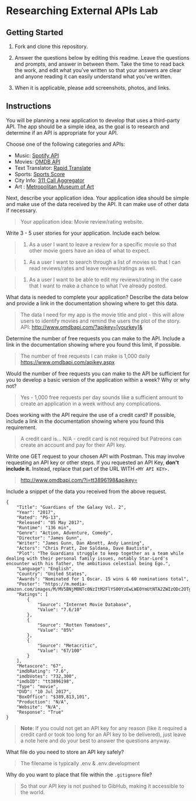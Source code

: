 # Researching External APIs Lab

## Getting Started

1. Fork and clone this repository.

1. Answer the questions below by editing this readme. Leave the questions and prompts, and answer in between them. Take the time to read back the work, and edit what you've written so that your answers are clear and anyone reading it can easily understand what you've written.

1. When it is applicable, please add screenshots, photos, and links.

## Instructions

You will be planning a new application to develop that uses a third-party API. The app should be a simple idea, as the goal is to research and determine if an API is appropriate for your API.

Choose one of the following categories and APIs:

- Music: [Spotify API](https://developer.spotify.com/documentation/web-api)
- Movies: [OMDB API](https://www.omdbapi.com)
- Text Translator: [Rapid Translate](https://rapidapi.com/auth/sign-up?referral=/sibaridev/api/rapid-translate-multi-traduction)
- Sports: [Sports Score](https://rapidapi.com/tipsters/api/sportscore1)
- City Info: [311 Call Aggregator](https://data.cityofnewyork.us/browse?Dataset-Information_Agency=311)
- Art : [Metropolitan Museum of Art ](https://metmuseum.github.io)

Next, describe your application idea. Your application idea should be simple and make use of the data received by the API. It can make use of other data if necessary.

> Your application idea: Movie review/rating website.

Write 3 - 5 user stories for your application. Include each below.

> 1. As a user I want to leave a review for a specific movie so that other movie goers have an idea of what to expect.

> 1. As a user I want to search through a list of movies so that I can read reviews/rates and leave reviews/ratings as well.

> 1. As a user I want to be able to edit my reviews/rating in the case that I want to make a chance to what I've already posted.

What data is needed to complete your application? Describe the data below and provide a link in the documentation showing where to get this data.

> The data I need for my app is the movie title and plot - this will allow users to identify movies and remind the users the plot of the story.
API: http://www.omdbapi.com/?apikey=[yourkey]&

Determine the number of free requests you can make to the API. Include a link in the documentation showing where you found this limit, if possible.

> The number of free requests I can make is 1,000 daily
    https://www.omdbapi.com/apikey.aspx

Would the number of free requests you can make to the API be sufficient for you to develop a basic version of the application within a week? Why or why not?

> Yes - 1,000 free requests per day sounds like a sufficient amount to create an application in a week without any complications.

Does working with the API require the use of a credit card? If possible, include a link in the documentation showing where you found this requirement.

> A credit card is... N/A - credit card is not required but Patreons can create an account and pay for their API key.

Write one GET request to your chosen API with Postman. This may involve requesting an API key or other steps. If you requested an API Key, **don't include it.** Instead, replace that part of the URL WITH `<MY API KEY>.`

> http://www.omdbapi.com/?i=tt3896198&apikey=<MY API KEY>

Include a snippet of the data you received from the above request.

```
{
    "Title": "Guardians of the Galaxy Vol. 2",
    "Year": "2017",
    "Rated": "PG-13",
    "Released": "05 May 2017",
    "Runtime": "136 min",
    "Genre": "Action, Adventure, Comedy",
    "Director": "James Gunn",
    "Writer": "James Gunn, Dan Abnett, Andy Lanning",
    "Actors": "Chris Pratt, Zoe Saldana, Dave Bautista",
    "Plot": "The Guardians struggle to keep together as a team while dealing with their personal family issues, notably Star-Lord's encounter with his father, the ambitious celestial being Ego.",
    "Language": "English",
    "Country": "United States",
    "Awards": "Nominated for 1 Oscar. 15 wins & 60 nominations total",
    "Poster": "https://m.media-amazon.com/images/M/MV5BNjM0NTc0NzItM2FlYS00YzEwLWE0YmUtNTA2ZWIzODc2OTgxXkEyXkFqcGdeQXVyNTgwNzIyNzg@._V1_SX300.jpg",
    "Ratings": [
        {
            "Source": "Internet Movie Database",
            "Value": "7.6/10"
        },
        {
            "Source": "Rotten Tomatoes",
            "Value": "85%"
        },
        {
            "Source": "Metacritic",
            "Value": "67/100"
        }
    ],
    "Metascore": "67",
    "imdbRating": "7.6",
    "imdbVotes": "732,300",
    "imdbID": "tt3896198",
    "Type": "movie",
    "DVD": "10 Jul 2017",
    "BoxOffice": "$389,813,101",
    "Production": "N/A",
    "Website": "N/A",
    "Response": "True"
}
```

> **Note**: If you could not get an API key for any reason (like it required a credit card or took too long for an API key to be delivered), just leave a note here and do your best to answer the questions anyway.

What file do you need to store an API key safely?

> The filename is typically .env & .env.development

Why do you want to place that file within the `.gitignore` file?

> So that our API key is not pushed to GibHub, making it accessible to the world.